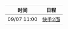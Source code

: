 | 时间          | 日程                                                                                                                                                                     |
| ----------- | ---------------------------------------------------------------------------------------------------------------------------------------------------------------------- |
| 09/07 11:00 | [快手2面](https://www.google.com/calendar/event?eid=NzFnamVwaG1jb3FtY2JiNTZwaTY2YjlrNmRoMzRiOXA3NHMzZ2I5bGM4cjNlZWIzYzhzNjJkMzI2byBjNmtlb2lsYWZ2OTlwMTl2bDdmYWlkdThta0Bn) |